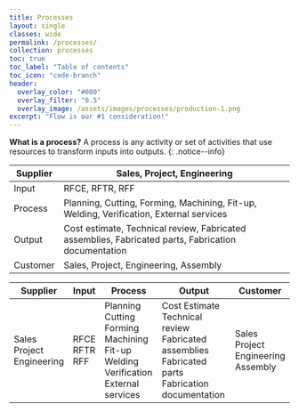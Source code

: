 ```yaml
---
title: Processes
layout: single
classes: wide
permalink: /processes/
collection: processes
toc: true
toc_label: "Table of contents"
toc_icon: "code-branch"
header:
  overlay_color: "#000"
  overlay_filter: "0.5"
  overlay_image: /assets/images/processes/production-1.png
excerpt: "Flow is our #1 consideration!"
---
```

**What is a process?** A process is any activity or set of activities that use resources to transform inputs into outputs.
{: .notice--info}

Supplier | Sales, Project, Engineering
---------|----------------------------------------------------------------------------------------------------
Input    | RFCE, RFTR, RFF
Process  | Planning, Cutting, Forming, Machining, Fit-up, Welding, Verification, External services
Output   | Cost estimate, Technical review, Fabricated assemblies, Fabricated parts, Fabrication documentation
Customer | Sales, Project, Engineering, Assembly

Supplier | Input | Process  | Output        | Customer
---------|-------|----------|---------------|---------
Sales<br>Project<br>Engineering    | RFCE<br>RFTR<br>RFF  | Planning<br>Cutting<br>Forming<br>Machining<br>Fit-up<br>Welding<br>Verification<br>External services | Cost Estimate<br>Technical review<br>Fabricated assemblies<br>Fabricated parts<br>Fabrication documentation | Sales<br>Project<br>Engineering<br>Assembly

